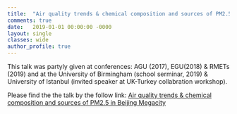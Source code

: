 ```yaml
---
title:  "Air quality trends & chemical composition and sources of PM2.5 in Beijing Megacity"
comments: true
date:   2019-01-01 00:00:00 -0000
layout: single
classes: wide
author_profile: true
---
```


This talk was partyly given at conferences: AGU (2017), EGU(2018) & RMETs (2019) and at the University of Birmingham (school serminar, 2019)
& University of Istanbul (invited speaker at UK-Turkey collabration workshop).

Please find the the talk by the follow link: [Air quality trends & chemical composition and sources of PM2.5 in Beijing Megacity](https://tuanvvu.github.io/Atmospheric_science_VN/)
